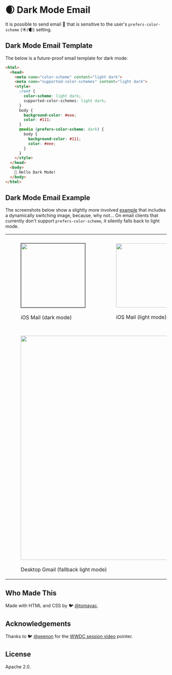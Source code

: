 # 🌒 Dark Mode Email

It is possible to send email 📧 that is sensitive to the user's `prefers-color-scheme` (☀️/🌒) setting.

## Dark Mode Email Template

The below is a future-proof email template for dark mode:

```html
<html>
  <head>
    <meta name="color-scheme" content="light dark">
    <meta name="supported-color-schemes" content="light dark">
    <style>
      :root {
        color-scheme: light dark;
        supported-color-schemes: light dark;
      }
      body {
        background-color: #eee;
        color: #111;
      }
      @media (prefers-color-scheme: dark) {
        body {
          background-color: #111;
          color: #eee;
        }
      }
    </style>
  </head>
  <body>
    🖖 Hello Dark Mode!
  </body>
</html>
```

## Dark Mode Email Example

The screenshots below show a slightly more involved
[example](https://github.com/tomayac/dark-mode-email/blob/05230b181bb902e9ae968cfb43024a1e27a0224a/index.js#L22-L80)
that includes a dynamically switching image, because, why not…
On email clients that currently don't support `prefers-color-scheme`,
it silently falls back to light mode.

<table>
  <tr>
    <td>
      <figure>
        <img style="border:solid 1px black;" width="200" alt="" src="https://user-images.githubusercontent.com/145676/61888762-658d4d80-af04-11e9-84ae-3255213fb9da.PNG">
        <figcaption><br>iOS Mail (dark mode)</figcaption>
      </figure>
    </td>
    <td>
      <figure>
        <img width="200" alt="" src="https://user-images.githubusercontent.com/145676/61888763-658d4d80-af04-11e9-8aa0-fab1104ae687.PNG">
        <figcaption><br>iOS Mail (light mode)</figcaption>
      </figure>      
    </td>
    <td>
      <figure>
        <img width="200" alt="" src="https://user-images.githubusercontent.com/145676/61888764-658d4d80-af04-11e9-815e-300616660253.PNG">
        <figcaption><br>iOS Gmail (fallback light mode)</figcaption>
      </figure>    
    </td>
  </tr>
  <tr>
    <td colspan="3">
      <figure>
        <img width="700" alt="" src="https://user-images.githubusercontent.com/145676/61888754-5efed600-af04-11e9-828d-8b2251343485.png">
        <figcaption><br>Desktop Gmail (fallback light mode)</figcaption>
      </figure>                
    </td>
  </tr>
</table>

## Who Made This

Made with HTML and CSS by 🐦 [@tomayac](https://twitter.com/tomayac).

## Acknowledgements

Thanks to 🐦 [@xeenon](https://twitter.com/xeenon/status/1153810328808853506) for the
[WWDC session video](https://developer.apple.com/videos/play/wwdc2019/511/) pointer.

## License

Apache 2.0.
